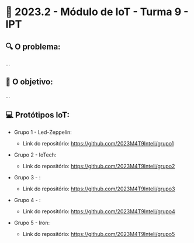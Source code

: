 # 🙋‍ 2023.2 - Módulo de IoT - Turma 9 - IPT

## :mag: O problema:

...

## :dart: O objetivo:

...

## :computer: Protótipos IoT:

- Grupo 1 - Led-Zeppelin:
  - Link do repositório: https://github.com/2023M4T9Inteli/grupo1

- Grupo 2 - IoTech:
  - Link do repositório: https://github.com/2023M4T9Inteli/grupo2
  
- Grupo 3 - :
  - Link do repositório: https://github.com/2023M4T9Inteli/grupo3
  
- Grupo 4 - : 
  - Link do repositório: https://github.com/2023M4T9Inteli/grupo4
  
- Grupo 5 - Iron:
  - Link do repositório: https://github.com/2023M4T9Inteli/grupo5
